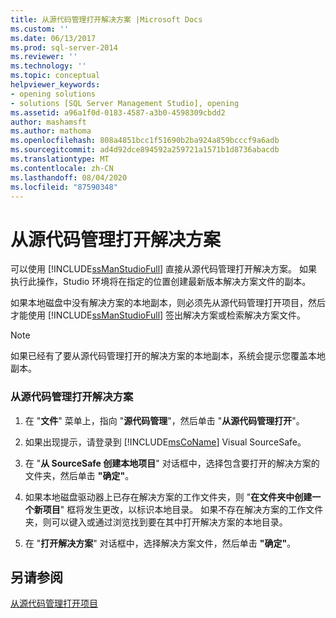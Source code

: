 ```yaml
---
title: 从源代码管理打开解决方案 |Microsoft Docs
ms.custom: ''
ms.date: 06/13/2017
ms.prod: sql-server-2014
ms.reviewer: ''
ms.technology: ''
ms.topic: conceptual
helpviewer_keywords:
- opening solutions
- solutions [SQL Server Management Studio], opening
ms.assetid: a96a1f0d-0183-4587-a3b0-4598309cbdd2
author: mashamsft
ms.author: mathoma
ms.openlocfilehash: 808a4851bcc1f51690b2ba924a859bcccf9a6adb
ms.sourcegitcommit: ad4d92dce894592a259721a1571b1d8736abacdb
ms.translationtype: MT
ms.contentlocale: zh-CN
ms.lasthandoff: 08/04/2020
ms.locfileid: "87590348"
---
```

# <a name="open-solutions-from-source-control"></a>从源代码管理打开解决方案
  可以使用 [!INCLUDE[ssManStudioFull](../includes/ssmanstudiofull-md.md)] 直接从源代码管理打开解决方案。 如果执行此操作，Studio 环境将在指定的位置创建最新版本解决方案文件的副本。  
  
 如果本地磁盘中没有解决方案的本地副本，则必须先从源代码管理打开项目，然后才能使用 [!INCLUDE[ssManStudioFull](../includes/ssmanstudiofull-md.md)] 签出解决方案或检索解决方案文件。  
  
> [!NOTE]  
>  如果已经有了要从源代码管理打开的解决方案的本地副本，系统会提示您覆盖本地副本。  
  
### <a name="to-open-a-solution-from-source-control"></a>从源代码管理打开解决方案  
  
1.  在 "**文件**" 菜单上，指向 "**源代码管理**"，然后单击 "**从源代码管理打开**"。  
  
2.  如果出现提示，请登录到 [!INCLUDE[msCoName](../includes/msconame-md.md)] Visual SourceSafe。  
  
3.  在 "**从 SourceSafe 创建本地项目**" 对话框中，选择包含要打开的解决方案的文件夹，然后单击 **"确定"**。  
  
4.  如果本地磁盘驱动器上已存在解决方案的工作文件夹，则 "**在文件夹中创建一个新项目**" 框将发生更改，以标识本地目录。 如果不存在解决方案的工作文件夹，则可以键入或通过浏览找到要在其中打开解决方案的本地目录。  
  
5.  在 "**打开解决方案**" 对话框中，选择解决方案文件，然后单击 **"确定"**。  
  
## <a name="see-also"></a>另请参阅  
 [从源代码管理打开项目](../../2014/database-engine/open-projects-from-source-control.md)  
  
  
